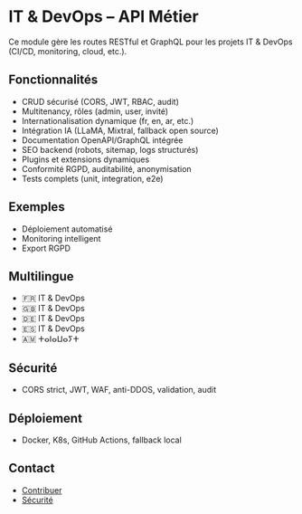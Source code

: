 # IT & DevOps – API Métier

Ce module gère les routes RESTful et GraphQL pour les projets IT & DevOps (CI/CD, monitoring, cloud, etc.).

## Fonctionnalités
- CRUD sécurisé (CORS, JWT, RBAC, audit)
- Multitenancy, rôles (admin, user, invité)
- Internationalisation dynamique (fr, en, ar, etc.)
- Intégration IA (LLaMA, Mixtral, fallback open source)
- Documentation OpenAPI/GraphQL intégrée
- SEO backend (robots, sitemap, logs structurés)
- Plugins et extensions dynamiques
- Conformité RGPD, auditabilité, anonymisation
- Tests complets (unit, integration, e2e)

## Exemples
- Déploiement automatisé
- Monitoring intelligent
- Export RGPD

## Multilingue
- 🇫🇷 IT & DevOps
- 🇬🇧 IT & DevOps
- 🇩🇪 IT & DevOps
- 🇪🇸 IT & DevOps
- 🇦🇲 ⵜⴰⵏⴰⵡⴰⵢⵜ

## Sécurité
- CORS strict, JWT, WAF, anti-DDOS, validation, audit

## Déploiement
- Docker, K8s, GitHub Actions, fallback local

## Contact
- [Contribuer](../../../../CONTRIBUTING.md)
- [Sécurité](../../../../SECURITY.md)
